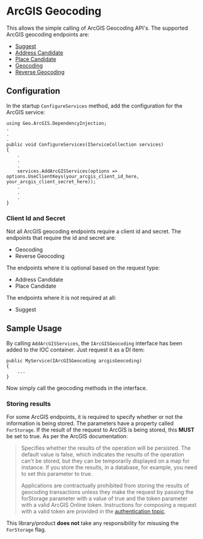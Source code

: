 # ArcGIS Geocoding

This allows the simple calling of ArcGIS Geocoding API's. The supported ArcGIS geocoding endpoints are:
- [Suggest](https://developers.arcgis.com/rest/geocode/api-reference/geocoding-suggest.htm)
- [Address Candidate](https://developers.arcgis.com/labs/rest/search-for-an-address/)
- [Place Candidate](https://developers.arcgis.com/labs/rest/find-places/)
- [Geocoding](https://developers.arcgis.com/rest/geocode/api-reference/geocoding-geocode-addresses.htm)
- [Reverse Geocoding](https://developers.arcgis.com/rest/geocode/api-reference/geocoding-reverse-geocode.htm)

## Configuration

In the startup `ConfigureServices` method, add the configuration for the ArcGIS service:
```
using Geo.ArcGIS.DependencyInjection;
.
.
.
public void ConfigureServices(IServiceCollection services)
{
    .
    .
    .
    services.AddArcGISServices(options => options.UseClientKeys(your_arcgis_client_id_here, your_arcgis_client_secret_here));
    .
    .
    .
}
```

### Client Id and Secret

Not all ArcGIS geocoding endpoints require a client id and secret. The endpoints that require the id and secret are:

 - Geocoding
 - Reverse Geocoding

The endpoints where it is optional based on the request type:

 - Address Candidate
 - Place Candidate

The endpoints where it is not required at all:

 - Suggest

## Sample Usage

By calling `AddArcGISServices`, the `IArcGISGeocoding` interface has been added to the IOC container. Just request it as a DI item:
```
public MyService(IArcGISGeocoding arcgisGeocoding)
{
    ...
}
```

Now simply call the geocoding methods in the interface.

### Storing results

For some ArcGIS endpoints, it is required to specify whether or not the information is being stored. The parameters have a property called `ForStorage`. If the result of the request to ArcGIS is being stored, this **MUST** be set to true. As per the ArcGIS documentation:

> Specifies whether the results of the operation will be persisted. The default value is  false, which indicates the results of the operation can't be stored, but they can be temporarily displayed on a map for instance. If you store the results, in a database, for example, you need to set this parameter to  true.
> 
> Applications are contractually prohibited from storing the results of geocoding transactions unless they make the request by passing the  forStorage  parameter with a value of  true  and the  token  parameter with a valid ArcGIS Online token. Instructions for composing a request with a valid token are provided in the  [authentication topic](https://developers.arcgis.com/rest/geocode/api-reference/geocoding-authenticate-a-request.htm).

This library/product **does not** take any responsibility for misusing the `ForStorage` flag.
